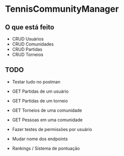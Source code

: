 # TennisCommunityManager

## O que está feito
- CRUD Usuários
- CRUD Comunidades
- CRUD Partidas
- CRUD Torneios
 
## TODO
- Testar tudo no postman
- GET Partidas de um usuário
- GET Partidas de um torneio
- GET Torneios de uma comunidade
- GET Pessoas em uma comunidade
- Fazer testes de permissões por usuário
- Mudar nome dos endpoints

- Rankings / Sistema de pontuação